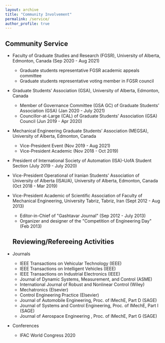 ```yaml
---
layout: archive
title: "Community Involvement"
permalink: /service/
author_profile: true
---
```


## Community Service
* Faculty of Graduate Studies and Research (FGSR), University of Alberta, Edmonton, Canada (Sep 2020 - Aug 2021)
    * Graduate students representative FGSR academic appeals committee
    * Graduate students representative voting member in FGSR council
* Graduate Students’ Association (GSA), University of Alberta, Edmonton, Canada
    * Member of Governance Committee (GSA GC) of Graduate Students’ Association (GSA) (Jan 2020 - July 2021)
    * Councillor-at-Large (CAL) of Graduate Students’ Association (GSA) Council (Jun 2019 - Apr 2020)
* Mechanical Engineering Graduate Students’ Association (MEGSA), University of Alberta, Edmonton, Canada
    * Vice-President Event (Nov 2019 - Aug 2021)
    * Vice-President Academic (Nov 2018 - Oct 2019)
* President of International Society of Automation (ISA)-UofA Student Section (July 2019 - July 2020)
* Vice-President Operational of Iranian Students' Association of University of Alberta (ISAUA), University of Alberta, Edmonton, Canada (Oct 2018 - Mar 2019)
* Vice-President Academic of Scientific Association of Faculty of Mechanical Engineering, University Tabriz, Tabriz, Iran (Sept 2012 - Aug 2013) 
    * Editor-in-Chief of "Gashtavar Journal" (Sep 2012 - July 2013)
    * Organizer and designer of the "Competition of Engineering Day" (Feb 2013)


  ## Reviewing/Refereeing Activities
* Journals
    * IEEE Transactions on Vehicular Technology (IEEE)
    * IEEE Transactions on Intelligent Vehicles (IEEE)
    * IEEE Transactions on Industrial Electronics (IEEE)
    * Journal of Dynamic Systems, Measurement, and Control (ASME)
    * International Journal of Robust and Nonlinear Control (Wiley)
    * Mechatronics  (Elsevier)
    * Control Engineering Practice  (Elsevier)
    * Journal of Automobile Engineering, Proc. of IMechE, Part D (SAGE)
    * Journal of Systems and Control Engineering, Proc. of IMechE, Part I (SAGE)
    * Journal of Aerospace Engineering , Proc. of IMechE, Part G (SAGE)
* Conferences
    *  IFAC World Congress 2020
